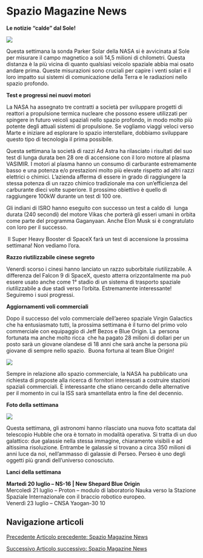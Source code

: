 Spazio Magazine News
====================

**Le notizie “calde” dal Sole!**

![](https://www.adaa.it/wp/wp-content/uploads/2021/07/sun.jpg)

Questa settimana la sonda Parker Solar della NASA si è avvicinata al Sole per misurare il campo magnetico a soli 14,5 milioni di chilometri. Questa distanza è la più vicina di quanto qualsiasi veicolo spaziale abbia mai osato andare prima. Queste misurazioni sono cruciali per capire i venti solari e il loro impatto sui sistemi di comunicazione della Terra e le radiazioni nello spazio profondo.

**Test e progressi nei nuovi motori**

La NASA ha assegnato tre contratti a società per sviluppare progetti di reattori a propulsione termica nucleare che possono essere utilizzati per spingere in futuro veicoli spaziali nello spazio profondo, in modo molto più potente degli attuali sistemi di propulsione. Se vogliamo viaggi veloci verso Marte e iniziare ad esplorare lo spazio interstellare, dobbiamo sviluppare questo tipo di tecnologia il prima possibile.

Questa settimana la società di razzi Ad Astra ha rilasciato i risultati del suo test di lunga durata ben 28 ore di accensione con il loro motore al plasma VASIMIR. I motori al plasma hanno un consumo di carburante estremamente basso e una potenza e/o prestazioni molto più elevate rispetto ad altri razzi elettrici o chimici. L’azienda afferma di essere in grado di raggiungere la stessa potenza di un razzo chimico tradizionale ma con un’efficienza del carburante dieci volte superiore. Il prossimo obiettivo è quello di raggiungere 100kW durante un test di 100 ore.

Gli indiani di ISRO hanno eseguito con successo un test a caldo di  lunga durata (240 secondi) del motore Vikas che porterà gli esseri umani in orbita come parte del programma Gaganyaan. Anche Elon Musk si è congratulato con loro per il successo.

 Il Super Heavy Booster di SpaceX farà un test di accensione la prossima settimana! Non vediamo l’ora.

**Razzo riutilizzabile cinese segreto**

Venerdì scorso i cinesi hanno lanciato un razzo suborbitale riutilizzabile. A differenza del Falcon 9 di SpaceX, questo atterra orizzontalmente ma può essere usato anche come 1° stadio di un sistema di trasporto spaziale riutilizzabile a due stadi verso l’orbita. Estremamente interessante! Seguiremo i suoi progressi.

**Aggiornamenti voli commerciali**

Dopo il successo del volo commerciale dell’aereo spaziale Virgin Galactics che ha entusiasmato tutti, la prossima settimana è il turno del primo volo commerciale con equipaggio di Jeff Bezos e Blue Origin. La  persona fortunata ma anche molto ricca  che ha pagato 28 milioni di dollari per un posto sarà un giovane olandese di 18 anni che sarà anche la persona più giovane di sempre nello spazio.  Buona fortuna al team Blue Origin!

![](https://www.adaa.it/wp/wp-content/uploads/2021/07/Schermata-2021-07-18-alle-16.17.58-1024x507.png)

Sempre in relazione allo spazio commerciale, la NASA ha pubblicato una richiesta di proposte alla ricerca di fornitori interessati a costruire stazioni spaziali commerciali. È interessante che stiano cercando delle alternative per il momento in cui la ISS sarà smantellata entro la fine del decennio.

**Foto della settimana**

![](https://www.adaa.it/wp/wp-content/uploads/2021/07/hubblegalaxy-1024x956.jpg)

Questa settimana, gli astronomi hanno rilasciato una nuova foto scattata dal telescopio Hubble che ora è tornato in modalità operativa. Si tratta di un duo galattico: due galassie nella stessa immagine, chiaramente visibili e ad altissima risoluzione. Entrambe le galassie si trovano a circa 350 milioni di anni luce da noi, nell’ammasso di galassie di Perseo. Perseo è uno degli oggetti più grandi dell’universo conosciuto.

  
**Lanci della settimana**

**Martedì 20 luglio – NS-16 | New Shepard Blue Origin**  
Mercoledì 21 luglio – Proton – modulo di laboratorio Nauka verso la Stazione Spaziale Internazionale con il braccio robotico europeo.  
Venerdì 23 luglio – CNSA Yaogan-30 10

Navigazione articoli
--------------------

[Precedente Articolo precedente: Spazio Magazine News](https://www.adaa.it/2021/07/14/spazio-magazine-news-7/)

[Successivo Articolo successivo: Spazio Magazine News](https://www.adaa.it/2021/07/26/spazio-magazine-news-9/)